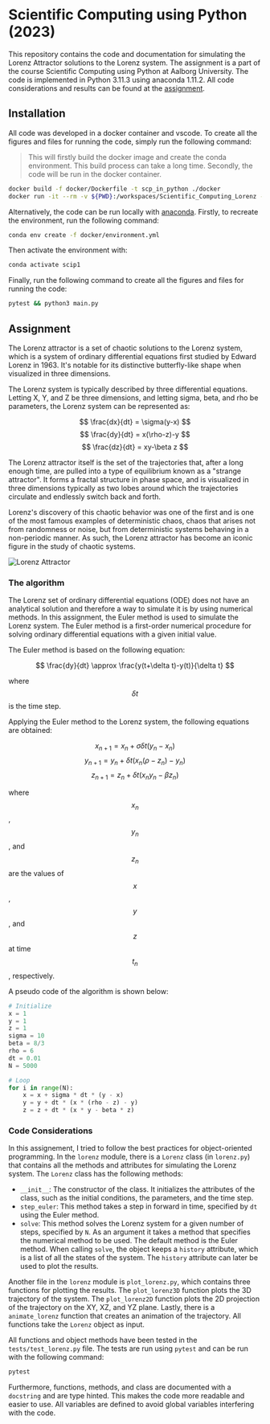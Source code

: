 # Scientific Computing using Python (2023)

This repository contains the code and documentation for simulating the Lorenz Attractor solutions to the Lorenz system. The assignment is a part of the course Scientific Computing using Python at Aalborg University. The code is implemented in Python 3.11.3 using anaconda 1.11.2. All code considerations and results can be found at the [assignment]().

## Installation

All code was developed in a docker container and vscode. To create all the figures and files for running the code, simply run the following command:

> This will firstly build the docker image and create the conda environment. This build process can take a long time. Secondly, the code will be run in the docker container.

```bash
docker build -f docker/Dockerfile -t scp_in_python ./docker
docker run -it --rm -v ${PWD}:/workspaces/Scientific_Computing_Lorenz -w /workspaces/Scientific_Computing_Lorenz scp_in_python /bin/bash -c "pytest && python3 main.py"
```

Alternatively, the code can be run locally with [anaconda](https://www.anaconda.com/). Firstly, to recreate the environment, run the following command:

```bash
conda env create -f docker/environment.yml
```

Then activate the environment with:

```bash
conda activate scip1
```

Finally, run the following command to create all the figures and files for running the code:

```bash
pytest && python3 main.py
```



## Assignment
The Lorenz attractor is a set of chaotic solutions to the Lorenz system, which is a system of ordinary differential equations first studied by Edward Lorenz in 1963. It's notable for its distinctive butterfly-like shape when visualized in three dimensions.

The Lorenz system is typically described by three differential equations. Letting X, Y, and Z be three dimensions, and letting sigma, beta, and rho be parameters, the Lorenz system can be represented as:

$$ \frac{dx}{dt} = \sigma(y-x) $$
$$ \frac{dy}{dt} = x(\rho-z)-y $$
$$ \frac{dz}{dt} = xy-\beta z $$

The Lorenz attractor itself is the set of the trajectories that, after a long enough time, are pulled into a type of equilibrium known as a "strange attractor". It forms a fractal structure in phase space, and is visualized in three dimensions typically as two lobes around which the trajectories circulate and endlessly switch back and forth.

Lorenz's discovery of this chaotic behavior was one of the first and is one of the most famous examples of deterministic chaos, chaos that arises not from randomness or noise, but from deterministic systems behaving in a non-periodic manner. As such, the Lorenz attractor has become an iconic figure in the study of chaotic systems.

![Lorenz Attractor](lorenz_attractor_2.gif)


### The algorithm
The Lorenz set of ordinary differential equations (ODE) does not have an analytical solution and therefore a way to simulate it is by using numerical methods. In this assignment, the Euler method is used to simulate the Lorenz system. The Euler method is a first-order numerical procedure for solving ordinary differential equations with a given initial value.

The Euler method is based on the following equation:

$$ \frac{dy}{dt} \approx \frac{y(t+\delta t)-y(t)}{\delta t} $$

where $$ \delta t $$ is the time step. 

Applying the Euler method to the Lorenz system, the following equations are obtained:

$$ x_{n+1} = x_n + \sigma \delta t (y_n - x_n) $$
$$ y_{n+1} = y_n + \delta t (x_n (\rho - z_n) - y_n) $$
$$ z_{n+1} = z_n + \delta t (x_n y_n - \beta z_n) $$

where $$ x_n $$, $$ y_n $$, and $$ z_n $$ are the values of $$ x $$, $$ y $$, and $$ z $$ at time $$ t_n $$, respectively.

A pseudo code of the algorithm is shown below:

```python
# Initialize
x = 1
y = 1
z = 1
sigma = 10
beta = 8/3
rho = 6
dt = 0.01
N = 5000

# Loop
for i in range(N):
    x = x + sigma * dt * (y - x)
    y = y + dt * (x * (rho - z) - y)
    z = z + dt * (x * y - beta * z)
```


### Code Considerations
In this assignement, I tried to follow the best practices for object-oriented programming. In the `lorenz` module, there is a `Lorenz` class (in `lorenz.py`) that contains all the methods and attributes for simulating the Lorenz system. The `Lorenz` class has the following methods:

- `__init__`: The constructor of the class. It initializes the attributes of the class, such as the initial conditions, the parameters, and the time step.
- `step_euler`: This method takes a step in forward in time, specified by `dt` using the Euler method.
- `solve`: This method solves the Lorenz system for a given number of steps, specified by `N`. As an argument it takes a method that specifies the numerical method to be used. The default method is the Euler method. When calling `solve`, the object keeps a `history` attribute, which is a list of all the states of the system. The `history` attribute can later be used to plot the results.

Another file in the `lorenz` module is `plot_lorenz.py`, which contains three functions for plotting the results. The `plot_lorenz3D` function plots the 3D trajectory of the system. The `plot_lorenz2D` function plots the 2D projection of the trajectory on the XY, XZ, and YZ plane. Lastly, there is a `animate_lorenz` function that creates an animation of the trajectory. All functions take the `Lorenz` object as input.

All functions and object methods have been tested in the `tests/test_lorenz.py` file. The tests are run using `pytest` and can be run with the following command:

```bash
pytest
```

Furthermore, functions, methods, and class are documented with a `docstring` and are type hinted. This makes the code more readable and easier to use. All variables are defined to avoid global variables interfering with the code.